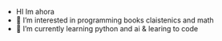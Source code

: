 - HI Im ahora
- 👀 I’m interested in programming books claistenics and math
- 🌱 I’m currently learning python and ai & learing to code

<!---
ahOrAAcodes/ahOrAAcodes is a ✨ special ✨ repository because its `README.md` (this file) appears on your GitHub profile.
You can click the Preview link to take a look at your changes.
--->
